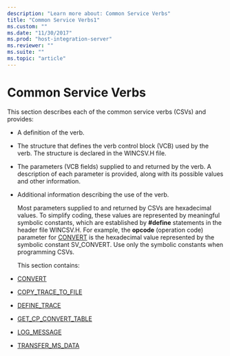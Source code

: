 ```yaml
---
description: "Learn more about: Common Service Verbs"
title: "Common Service Verbs1"
ms.custom: ""
ms.date: "11/30/2017"
ms.prod: "host-integration-server"
ms.reviewer: ""
ms.suite: ""
ms.topic: "article"
---
```

# Common Service Verbs
This section describes each of the common service verbs (CSVs) and provides:  

- A definition of the verb.  

- The structure that defines the verb control block (VCB) used by the verb. The structure is declared in the WINCSV.H file.  

- The parameters (VCB fields) supplied to and returned by the verb. A description of each parameter is provided, along with its possible values and other information.  

- Additional information describing the use of the verb.  

  Most parameters supplied to and returned by CSVs are hexadecimal values. To simplify coding, these values are represented by meaningful symbolic constants, which are established by **#define** statements in the header file WINCSV.H. For example, the **opcode** (operation code) parameter for [CONVERT](../core/convert2.md) is the hexadecimal value represented by the symbolic constant SV_CONVERT. Use only the symbolic constants when programming CSVs.  

  This section contains:  

- [CONVERT](../core/convert2.md)  

- [COPY_TRACE_TO_FILE](../core/copy-trace-to-file1.md)  

- [DEFINE_TRACE](../core/define-trace1.md)  

- [GET_CP_CONVERT_TABLE](../core/get-cp-convert-table1.md)  

- [LOG_MESSAGE](../core/log-message2.md)  

- [TRANSFER_MS_DATA](../core/transfer-ms-data2.md)
